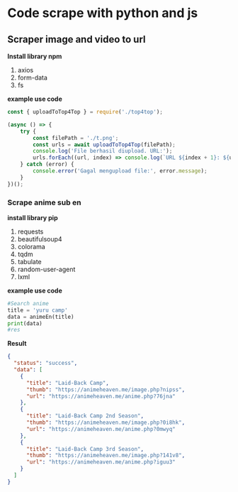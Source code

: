 # Code scrape with python and js 

## Scraper image and video to url 

__Install library npm__

1. axios
2. form-data
3. fs

__example use code__
```javascript
const { uploadToTop4Top } = require('./top4top');

(async () => {
    try {
        const filePath = './t.png';
        const urls = await uploadToTop4Top(filePath);
        console.log('File berhasil diupload. URL:');
        urls.forEach((url, index) => console.log(`URL ${index + 1}: ${url}`));
    } catch (error) {
        console.error('Gagal mengupload file:', error.message);
    }
})();

```
### Scrape anime sub en 

__install library pip__
1. requests
2. beautifulsoup4
3. colorama
4. tqdm
5. tabulate
6. random-user-agent
7. lxml

__example use code__
```python
#Search anime
title = 'yuru camp'
data = animeEn(title)
print(data)
#res
```
__Result__
```json
{
  "status": "success",
  "data": [
    {
      "title": "Laid-Back Camp",
      "thumb": "https://animeheaven.me/image.php?nipss",
      "url": "https://animeheaven.me/anime.php?76jna"
    },
    {
      "title": "Laid-Back Camp 2nd Season",
      "thumb": "https://animeheaven.me/image.php?0i8hk",
      "url": "https://animeheaven.me/anime.php?0mwyq"
    },
    {
      "title": "Laid-Back Camp 3rd Season",
      "thumb": "https://animeheaven.me/image.php?141v8",
      "url": "https://animeheaven.me/anime.php?iguu3"
    }
  ]
}
```
